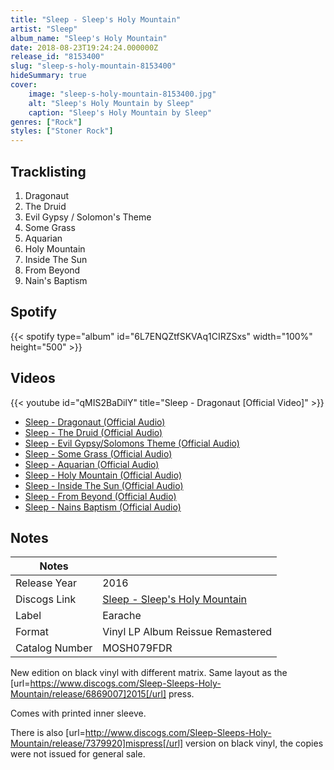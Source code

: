 ```yaml
---
title: "Sleep - Sleep's Holy Mountain"
artist: "Sleep"
album_name: "Sleep's Holy Mountain"
date: 2018-08-23T19:24:24.000000Z
release_id: "8153400"
slug: "sleep-s-holy-mountain-8153400"
hideSummary: true
cover:
    image: "sleep-s-holy-mountain-8153400.jpg"
    alt: "Sleep's Holy Mountain by Sleep"
    caption: "Sleep's Holy Mountain by Sleep"
genres: ["Rock"]
styles: ["Stoner Rock"]
---
```


## Tracklisting
1. Dragonaut
2. The Druid
3. Evil Gypsy / Solomon's Theme
4. Some Grass
5. Aquarian
6. Holy Mountain
7. Inside The Sun
8. From Beyond
9. Nain's Baptism


## Spotify
{{< spotify type="album" id="6L7ENQZtfSKVAq1CIRZSxs" width="100%" height="500" >}}



## Videos
{{< youtube id="qMIS2BaDilY" title="Sleep - Dragonaut [Official Video]" >}}
- [Sleep - Dragonaut (Official Audio)](https://www.youtube.com/watch?v=2bRuKExTfGM)
- [Sleep - The Druid (Official Audio)](https://www.youtube.com/watch?v=effUB0_T1pE)
- [Sleep - Evil Gypsy/Solomons Theme (Official Audio)](https://www.youtube.com/watch?v=pDSztGsEHDA)
- [Sleep - Some Grass (Official Audio)](https://www.youtube.com/watch?v=nUjjWvFLeWw)
- [Sleep - Aquarian (Official Audio)](https://www.youtube.com/watch?v=6PGFBhmrmRA)
- [Sleep - Holy Mountain (Official Audio)](https://www.youtube.com/watch?v=Y4cxaVEqZsE)
- [Sleep - Inside The Sun (Official Audio)](https://www.youtube.com/watch?v=0_k2w6dYbqY)
- [Sleep - From Beyond (Official Audio)](https://www.youtube.com/watch?v=yLBF-b54sfA)
- [Sleep - Nains Baptism (Official Audio)](https://www.youtube.com/watch?v=qv1DwJmAemo)

## Notes
| Notes          |             |
| ---------------| ----------- |
| Release Year   | 2016 |
| Discogs Link   | [Sleep - Sleep's Holy Mountain](https://www.discogs.com/release/8153400-Sleep-Sleeps-Holy-Mountain) |
| Label          | Earache |
| Format         | Vinyl LP Album Reissue Remastered |
| Catalog Number | MOSH079FDR |

New edition on black vinyl with different matrix. Same layout as the [url=https://www.discogs.com/Sleep-Sleeps-Holy-Mountain/release/6869007]2015[/url] press.

Comes with printed inner sleeve.

There is also [url=http://www.discogs.com/Sleep-Sleeps-Holy-Mountain/release/7379920]mispress[/url] version on black vinyl, the copies were not issued for general sale.
